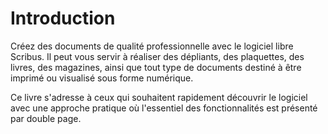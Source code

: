 # Introduction

Créez des documents de qualité professionnelle avec le logiciel libre Scribus. Il peut vous servir à réaliser des dépliants, des plaquettes, des livres, des magazines, ainsi que tout type de documents destiné à être imprimé ou visualisé sous forme numérique.

Ce livre s'adresse à ceux qui souhaitent rapidement découvrir le logiciel avec une approche pratique où l'essentiel des fonctionnalités est présenté par double page.
